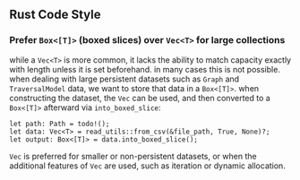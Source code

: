 ## Rust Code Style

### Prefer `Box<[T]>` (boxed slices) over `Vec<T>` for large collections

while a `Vec<T>` is more common, it lacks the ability to match capacity exactly with length unless it is set beforehand. in many cases this is not possible. when dealing with large persistent datasets such as `Graph` and `TraversalModel` data, we want to store that data in a `Box<[T]>`. when constructing the dataset, the `Vec` can be used, and then converted to a `Box<[T]>` afterward via `into_boxed_slice`:

```ignore
let path: Path = todo!();
let data: Vec<T> = read_utils::from_csv(&file_path, True, None)?;
let output: Box<[T]> = data.into_boxed_slice();
```

`Vec` is preferred for smaller or non-persistent datasets, or when the additional features of `Vec` are used, such as iteration or dynamic allocation.